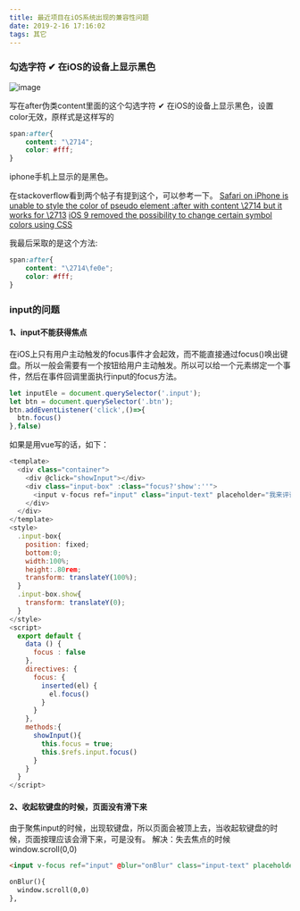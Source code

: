 ```yaml
---
title: 最近项目在iOS系统出现的兼容性问题
date: 2019-2-16 17:16:02
tags: 其它 
---
```

### 勾选字符 ✔ 在iOS的设备上显示黑色
![image](https://s1.imagehub.cc/images/2020/09/30/9.jpg)
<!--more--> 
写在after伪类content里面的这个勾选字符 ✔ 在iOS的设备上显示黑色，设置color无效，原样式是这样写的
```css
span:after{
    content: "\2714";
    color: #fff;
}
```

iphone手机上显示的是黑色。

在stackoverflow看到两个帖子有提到这个，可以参考一下。
<a target="_blank" href="https://stackoverflow.com/questions/39514315/safari-on-iphone-is-unable-to-style-the-color-of-pseudo-element-after-with-cont">Safari on iPhone is unable to style the color of pseudo element :after with content \2714 but it works for \2713</a>
<a target="_blank" href="https://stackoverflow.com/questions/32639694/ios-9-removed-the-possibility-to-change-certain-symbol-colors-using-css">iOS 9 removed the possibility to change certain symbol colors using CSS</a>

我最后采取的是这个方法:

```css
span:after{
    content: "\2714\fe0e";
    color: #fff;
}
```

### input的问题

#### 1、input不能获得焦点
在iOS上只有用户主动触发的focus事件才会起效，而不能直接通过focus()唤出键盘。所以一般会需要有一个按钮给用户主动触发。所以可以给一个元素绑定一个事件，然后在事件回调里面执行input的focus方法。
```Javascript
let inputEle = document.querySelector('.input');
let btn = document.querySelector('.btn');
btn.addEventListener('click',()=>{
  btn.focus()
},false)
```

如果是用vue写的话，如下：

```Javascript
<template>
  <div class="container">
    <div @click="showInput"></div>
    <div class="input-box" :class="focus?'show':''">
      <input v-focus ref="input" class="input-text" placeholder="我来评论..." type="text" />
    </div>
  </div>
</template>
<style>
  .input-box{
    position: fixed;
    bottom:0;
    width:100%;
    height:.80rem;
    transform: translateY(100%);
  }
  .input-box.show{
    transform: translateY(0);
  }
</style>
<script>
  export default {
    data () {
      focus : false
    },
    directives: {
      focus: {
        inserted(el) {
          el.focus()
        }
      }
    },
    methods:{
      showInput(){
        this.focus = true;
        this.$refs.input.focus()         
      }
    }
  }
</script>
```
#### 2、收起软键盘的时候，页面没有滑下来

由于聚焦input的时候，出现软键盘，所以页面会被顶上去，当收起软键盘的时候，页面按理应该会滑下来，可是没有。
解决：失去焦点的时候 window.scroll(0,0) 
```html
<input v-focus ref="input" @blur="onBlur" class="input-text" placeholder="我来评论..." type="text" />

onBlur(){
  window.scroll(0,0) 
},
```

